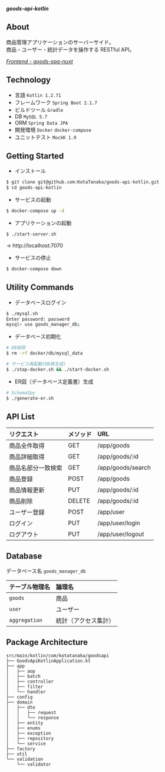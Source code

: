 ***goods-api-kotlin***

## About

商品管理アプリケーションのサーバーサイド。  
商品・ユーザー・統計データを操作する RESTful API。

*[Frontend - goods-spa-nuxt](https://github.com/KotaTanaka/goods-spa-nuxt)*

## Technology

* 言語 `Kotlin 1.2.71`
* フレームワーク `Spring Boot 2.1.7`
* ビルドツール `Gradle`
* DB `MySQL 5.7`
* ORM `Spring Data JPA`
* 開発環境 `Docker` `docker-compose`
* ユニットテスト `MockK 1.9`

## Getting Started

* インストール

```bash
$ git clone git@github.com:KotaTanaka/goods-api-kotlin.git
$ cd goods-api-kotlin
```

* サービスの起動

```bash
$ docker-compose up -d
```

* アプリケーションの起動

```bash
$ ./start-server.sh
```

→ http://localhost:7070

* サービスの停止

```bash
$ docker-compose down
```

## Utility Commands

* データベースログイン

```bash
$ ./mysql.sh
Enter password: password
mysql> use goods_manager_db;
```

* データベース初期化

```bash
# DB削除
$ rm -rf docker/db/mysql_data

# サービス再起動(DB再生成)
$ ./stop-docker.sh && ./start-docker.sh
```

* ER図（データベース定義書）生成

```bash
# SchemaSpy
$ ./generate-er.sh
```

## API List
| リクエスト | メソッド | URL |
|:---|:---|:---|
| 商品全件取得 | GET | /app/goods |
| 商品詳細取得 | GET | /app/goods/:id |
| 商品名部分一致検索 | GET | /app/goods/search |
| 商品登録 | POST | /app/goods |
| 商品情報更新 | PUT | /app/goods/:id |
| 商品削除 | DELETE | /app/goods/:id |
| ユーザー登録 | POST | /app/user |
| ログイン | PUT | /app/user/login |
| ログアウト | PUT | /app/user/logout |

## Database

データベース名 `goods_manager_db`

| テーブル物理名 | 論理名 |
|:---|:---|
| `goods` | 商品 |
| `user` | ユーザー |
| `aggregation` | 統計（アクセス集計） |

## Package Architecture

```
src/main/kotlin/com/kotatanaka/goodsapi
├── GoodsApiKotlinApplication.kt
├── app
│   ├── aop
│   ├── batch
│   ├── controller
│   ├── filter
│   └── handler
├── config
├── domain
│   ├── dto
│   │   ├── request
│   │   └── response
│   ├── entity
│   ├── enums
│   ├── exception
│   ├── repository
│   └── service
├── factory
├── util
└── validation
    └── validator
```
